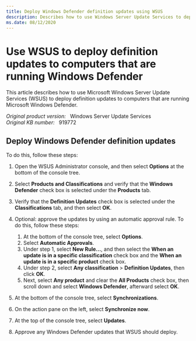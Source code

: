 ```yaml
---
title: Deploy Windows Defender definition updates using WSUS
description: Describes how to use Windows Server Update Services to deploy definition updates to computers that are running Windows Defender.
ms.date: 08/12/2020
---
```

# Use WSUS to deploy definition updates to computers that are running Windows Defender

This article describes how to use Microsoft Windows Server Update Services (WSUS) to deploy definition updates to computers that are running Microsoft Windows Defender.

_Original product version:_ &nbsp; Windows Server Update Services  
_Original KB number:_ &nbsp; 919772

## Deploy Windows Defender definition updates

To do this, follow these steps:

1. Open the WSUS Administrator console, and then select **Options** at the bottom of the console tree.
2. Select **Products and Classifications** and verify that the **Windows Defender** check box is selected under the **Products** tab.
3. Verify that the **Definition Updates** check box is selected under the **Classifications** tab, and then select **OK**.

4. Optional: approve the updates by using an automatic approval rule. To do this, follow these steps:
   1. At the bottom of the console tree, select **Options**.
   2. Select **Automatic Approvals**.
   3. Under step 1, select **New Rule...**, and then select the **When an update is in a specific classification** check box and the **When an update is in a specific product** check box.
   4. Under step 2, select **Any classification** > **Definition Updates**, then click **OK**.
   5. Next, select **Any product** and clear the **All Products** check box, then scroll down and select **Windows Defender**, afterward select **OK**.

5. At the bottom of the console tree, select **Synchronizations**.
6. On the action pane on the left, select **Synchronize now**.
7. At the top of the console tree, select **Updates**.
8. Approve any Windows Defender updates that WSUS should deploy.
